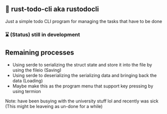 ## 🐍 rust-todo-cli aka rustodocli

Just a simple todo CLI program for managing the tasks that have to be done


### ⌛ (Status) still in development
## Remaining processes
- Using serde to serializing the struct state and store it into the file by using the fileio (Saving)
- Using serde to deserializing the serializing data and bringing back the data (Loading)
- Maybe make this as the program menu that support key pressing by using termion

Note: have been busying with the university stuff lol and recently was sick (This might be leaveing as un-done for a while)